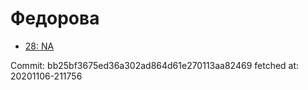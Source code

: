 # Федорова
- [28: NA](28.md)

Commit: bb25bf3675ed36a302ad864d61e270113aa82469
 fetched at: 20201106-211756
